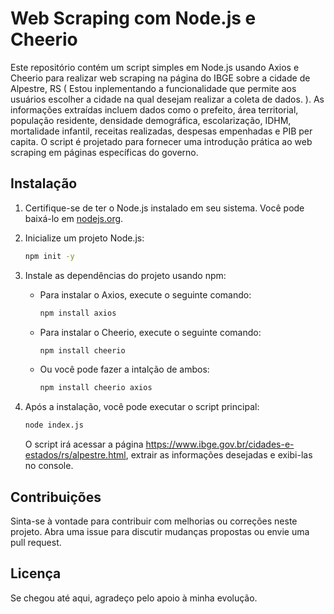 # Web Scraping com Node.js e Cheerio

Este repositório contém um script simples em Node.js usando Axios e Cheerio para realizar web scraping na página do IBGE sobre a cidade de Alpestre, RS ( Estou inplementando a funcionalidade que permite aos usuários escolher a cidade na qual desejam realizar a coleta de dados. ). As informações extraídas incluem dados como o prefeito, área territorial, população residente, densidade demográfica, escolarização, IDHM, mortalidade infantil, receitas realizadas, despesas empenhadas e PIB per capita. O script é projetado para fornecer uma introdução prática ao web scraping em páginas específicas do governo.

## Instalação

1. Certifique-se de ter o Node.js instalado em seu sistema. Você pode baixá-lo em [nodejs.org](https://nodejs.org/).

2.  Inicialize um projeto Node.js:

    ```bash
    npm init -y
    ```

3. Instale as dependências do projeto usando npm:

    - Para instalar o Axios, execute o seguinte comando:

        ```bash
        npm install axios
        ```

    - Para instalar o Cheerio, execute o seguinte comando:

        ```bash
        npm install cheerio
        ```

     - Ou você pode fazer a intalção de ambos:

        ```bash
        npm install cheerio axios
        ```

4. Após a instalação, você pode executar o script principal:

    ```bash
    node index.js
    ```

    O script irá acessar a página https://www.ibge.gov.br/cidades-e-estados/rs/alpestre.html, extrair as informações desejadas e exibi-las no console.

## Contribuições

Sinta-se à vontade para contribuir com melhorias ou correções neste projeto. Abra uma issue para discutir mudanças propostas ou envie uma pull request.

## Licença

Se chegou até aqui, agradeço pelo apoio à minha evolução.
